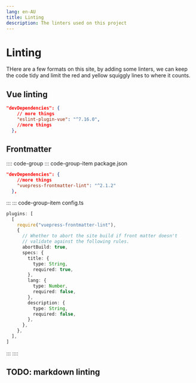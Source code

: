 ```yaml
---
lang: en-AU
title: Linting
description: The linters used on this project
---
```


# Linting

THere are a few formats on this site, by adding some linters, we can keep the code tidy and limit the red and yellow squiggly lines to where it counts.

## Vue linting

```json
"devDependencies": {
    // more things
    "eslint-plugin-vue": "^7.16.0",
    //more things
  },
```

## Frontmatter

<!-- prettier-ignore -->
:::: code-group
::: code-group-item package.json

```json
"devDependencies": {
    //more things
    "vuepress-frontmatter-lint": "^2.1.2"
  },
```

<!-- prettier-ignore -->
:::
::: code-group-item config.ts

```ts
plugins: [
  [
    require("vuepress-frontmatter-lint"),
    {
      // Whether to abort the site build if front matter doesn't
      // validate against the following rules.
      abortBuild: true,
      specs: {
        title: {
          type: String,
          required: true,
        },
        lang: {
          type: Number,
          required: false,
        },
        description: {
          type: String,
          required: false,
        },
      },
    },
  ],
]
```

<!-- prettier-ignore -->
:::
::::

## TODO: markdown linting
